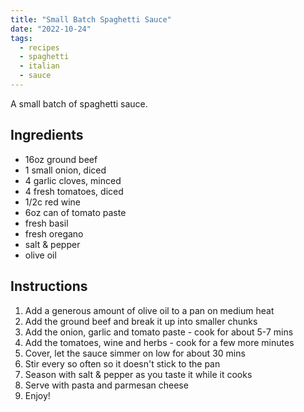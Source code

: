 ```yaml
---
title: "Small Batch Spaghetti Sauce"
date: "2022-10-24"
tags:
  - recipes
  - spaghetti
  - italian
  - sauce
---
```


A small batch of spaghetti sauce.

## Ingredients

- 16oz ground beef
- 1 small onion, diced
- 4 garlic cloves, minced
- 4 fresh tomatoes, diced
- 1/2c red wine
- 6oz can of tomato paste
- fresh basil
- fresh oregano
- salt & pepper
- olive oil

## Instructions

1. Add a generous amount of olive oil to a pan on medium heat
2. Add the ground beef and break it up into smaller chunks
3. Add the onion, garlic and tomato paste - cook for about 5-7 mins
4. Add the tomatoes, wine and herbs - cook for a few more minutes
5. Cover, let the sauce simmer on low for about 30 mins
6. Stir every so often so it doesn't stick to the pan
7. Season with salt & pepper as you taste it while it cooks
8. Serve with pasta and parmesan cheese
9. Enjoy!
